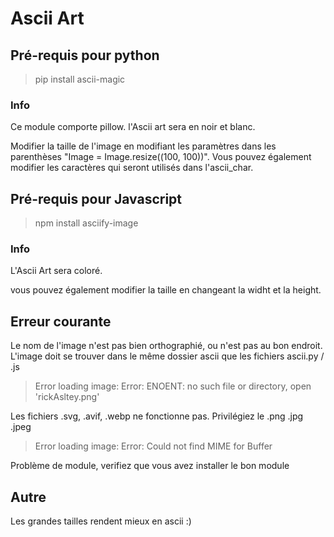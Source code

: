 # Ascii Art


## Pré-requis pour python

> pip install ascii-magic

### Info
Ce module comporte pillow. l'Ascii art sera en noir et blanc.

Modifier la taille de l'image en modifiant les paramètres dans les parenthèses "Image = Image.resize((100, 100))".
Vous pouvez également modifier les caractères qui seront utilisés dans l'ascii_char. 



## Pré-requis pour Javascript

> npm install asciify-image

### Info
L'Ascii Art sera coloré.

vous pouvez également modifier la taille en changeant la widht et la height.


## Erreur courante

Le nom de l'image n'est pas bien orthographié, ou n'est pas au bon endroit. L'image doit se trouver dans le même dossier ascii que les fichiers ascii.py / .js
> Error loading image: Error: ENOENT: no such file or directory, open 'rickAsltey.png'

Les fichiers .svg, .avif, .webp ne fonctionne pas. Privilégiez le .png .jpg .jpeg
> Error loading image: Error: Could not find MIME for Buffer <null>

Problème de module, verifiez que vous avez installer le bon module

  
## Autre 
  
Les grandes tailles rendent mieux en ascii :)
